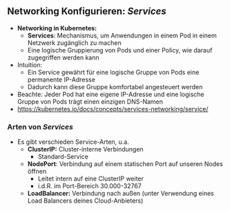 ## Networking Konfigurieren: *Services*

* **Networking in Kubernetes:**
  * **Services**: Mechanismus, um Anwendungen in einem Pod 
  in einem Netzwerk zugänglich zu machen
  * Eine logische Gruppierung von Pods und einer Policy, wie
  darauf zugegriffen werden kann
* Intuition:
  * Ein Service gewährt für eine logische Gruppe von Pods eine
  permanente IP-Adresse
  * Dadurch kann diese Gruppe komfortabel angesteuert werden
* Beachte: Jeder Pod hat eine eigene IP-Adresse und eine logische
Gruppe von Pods trägt einen einzigen DNS-Namen
* https://kubernetes.io/docs/concepts/services-networking/service/


### Arten von *Services*

* Es gibt verschieden Service-Arten, u.a.
  * **ClusterIP:** Cluster-interne Verbindungen
    * Standard-Service
  * **NodePort**: Verbindung auf einem statischen Port auf unseren
  Nodes öffnen
    * Leitet intern auf eine ClusterIP weiter
    * i.d.R. im Port-Bereich 30.000-32767
  * **LoadBalancer:** Verbindung nach außen (unter Verwendung eines
  Load Balancers deines Cloud-Anbieters)

